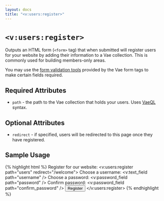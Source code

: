 ```yaml
---
layout: docs
title: "<v:users:register>"
---
```


# `<v:users:register>`

Outputs an HTML form (`<form>` tag) that when submitted will register
users for your website by adding their information to a Vae collection.
This is commonly used for building members-only areas.

You may use the [form validation tools](/vaeml_form_validation/) provided
by the Vae form tags to make certain fields required.

## Required Attributes

-   `path` - the path to the Vae collection that holds your users. Uses
    [VaeQL](/vaeql/) syntax.

## Optional Attributes

-   `redirect` - if specified, users will be redirected to this page
    once they have registered.

## Sample Usage

{% highlight html %}
Register for our website:
<v:users:register path="users" redirect="/welcome">
 Choose a username: <v:text_field path="username" />
 Choose a password: <v:password_field path="password" />
 Confirm password: <v:password_field path="confirm_password" />
 <input type="submit" value="Register" />
</v:users:register>
{% endhighlight %}
